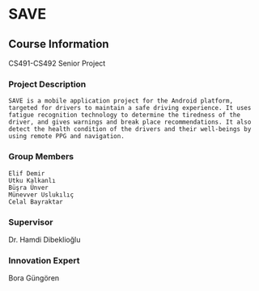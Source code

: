 # SAVE

## Course Information
CS491-CS492 Senior Project

### Project Description
```
SAVE is a mobile application project for the Android platform, targeted for drivers to maintain a safe driving experience. It uses fatigue recognition technology to determine the tiredness of the driver, and gives warnings and break place recommendations. It also detect the health condition of the drivers and their well-beings by using remote PPG and navigation.
```
### Group Members
```
Elif Demir
Utku Kalkanlı
Büşra Ünver
Münevver Uslukılıç
Celal Bayraktar
```

### Supervisor
Dr. Hamdi Dibeklioğlu
### Innovation Expert 
Bora Güngören
